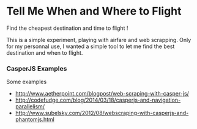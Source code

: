 Tell Me When and Where to Flight
=====================

Find the cheapest destination and time to flight !

This is a simple experiment, playing with airfare and web scrapping.
Only for my personnal use, I wanted a simple tool to let me find the best destination and when to flight.

### CasperJS Examples

Some examples

- http://www.aetherpoint.com/blogpost/web-scraping-with-casper-js/
- http://codefudge.com/blog/2014/03/18/casperjs-and-navigation-parallelism/
- http://www.subelsky.com/2012/08/webscraping-with-casperjs-and-phantomjs.html
